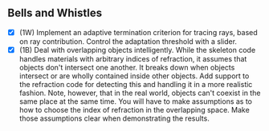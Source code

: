 ## Bells and Whistles 
 
- [x] (1W) Implement an adaptive termination criterion for tracing rays, based on ray contribution.  Control the adaptation  threshold with a slider.
- [x] (1B)  Deal with overlapping objects intelligently.  While the skeleton code handles materials with arbitrary indices of refraction, it assumes that objects don't intersect one another. It breaks down when objects intersect or are wholly contained inside other objects. Add support to the refraction code for detecting this and handling it in a more realistic fashion.  Note, however, that in the real world, objects can't coexist in the same place at the same time. You will have to make assumptions as to how to choose the index of refraction in the overlapping space.  Make those assumptions clear when demonstrating the results. 